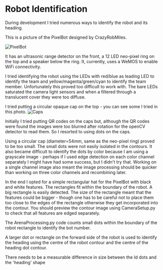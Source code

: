 # Robot Identification

During development I tried numerous ways to identify the robot and its heading.

This is a picture of the PixelBot designed by CrazyRobMiles. 

![PixelBot](https://github.com/ConnectedHumber/RobotArenaManager/blob/master/images/DSC00910.JPG)

It has an ultrasonic range detector on the front, a 12 LED neo-pixel ring on the top and a speaker below the ring. It, currently, uses a WeMOS to enable WiFi connectivity.

I tried identifying the robot using the LEDs with red/blue as leading LED to identify the team and yellow/magenta/green/cyan to identify the team member. Unfortunately this proved too difficult to work with. The bare LEDs saturated the camera light sensors and when a filtered through a translucent cover they were too diffuse.

I tried putting a circular opaque cap on the top - you can see some I tried in this photo. 
![Caps](https://github.com/ConnectedHumber/RobotArenaManager/blob/master/images/DSC00912.JPG)

Initially I tried putting QR codes on the caps but, although the QR codes were found the images were too blurred after rotation for the openCV detector to read them. So I resorted to using dots on the caps.

Using a circular cap (diameter=54mm, same as the neo-pixel ring) proved to be too small. The small dots were not easily isolated in the contours. It also became difficult to identify the dots by color because I am using a grayscale image - perhaps if I used edge detection on each color channel separately I might have had some success, but I didn't try that. Working on a single channel image also meant the image processing should be quicker than working on three color channels and recombining later.

In the end I opted for a simple rectangular hat for the PixelBot with black and white features. The rectangles fit within the boundary of the robot. A big rectangle is easily detected. The size of the rectangle meant that the features could be bigger - though one has to be careful not to place them too close to the edges of the rectangle otherwise they get incorporated into the contour. You should preview the contour image using CameraSetup.py to check that all features are edged separately.

The ArenaProcessing.py code counts small dots within the boundary of the robot rectangle to identify the bot number.

A larger dot or rectangle on the forward side of the robot is used to identify the heading using the centre of the robot contour and the centre of the heading dot contour. 

There needs to be a measurable difference in size between the Id dots and the 'heading' shape
